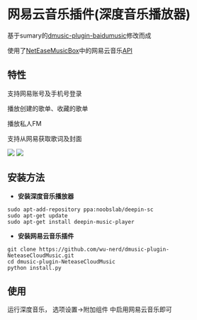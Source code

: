 网易云音乐插件(深度音乐播放器)
========================

基于sumary的[dmusic-plugin-baidumusic](https://github.com/sumary/dmusic-plugin-baidumusic)修改而成

使用了[NetEaseMusicBox](https://github.com/bluetomlee/NetEase-MusicBox)中的网易云音乐[API](https://github.com/bluetomlee/NetEase-MusicBox/blob/master/src/api.py)


特性
--------


支持网易账号及手机号登录

播放创建的歌单、收藏的歌单

播放私人FM

支持从网易获取歌词及封面

![](https://raw.githubusercontent.com/wu-nerd/dmusic-plugin-NeteaseCloudMusic/master/neteasecloudmusic/images/screenshot001.png)
![](https://raw.githubusercontent.com/wu-nerd/dmusic-plugin-NeteaseCloudMusic/master/neteasecloudmusic/images/screenshot002.png)

安装方法
----------------------
- **安装深度音乐播放器**
```
sudo apt-add-repository ppa:noobslab/deepin-sc
sudo apt-get update
sudo apt-get install deepin-music-player
```

- **安装网易云音乐插件**
```
git clone https://github.com/wu-nerd/dmusic-plugin-NeteaseCloudMusic.git
cd dmusic-plugin-NeteaseCloudMusic
python install.py
```

使用
----

运行深度音乐， 选项设置->附加组件 中启用网易云音乐即可
